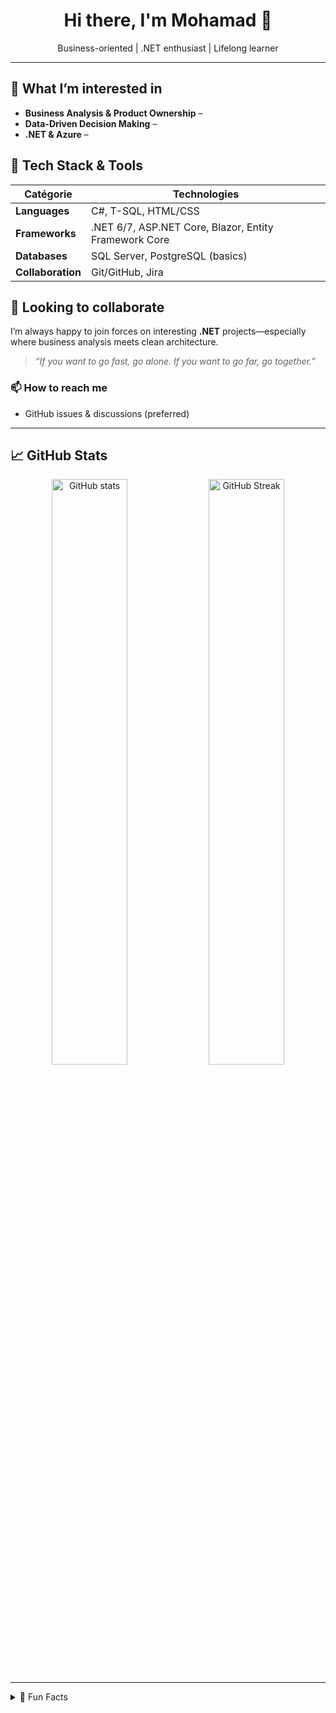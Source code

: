 <h1 align="center">Hi there, I'm Mohamad 👋</h1>

<p align="center">
  Business-oriented | .NET enthusiast | Lifelong learner
</p>

---

## 👀 What I’m interested in

- **Business Analysis & Product Ownership** – 
- **Data-Driven Decision Making** – 
- **.NET & Azure** – 

## 💼 Tech Stack & Tools

| Catégorie | Technologies |
|-----------|--------------|
| **Languages** | C#, T-SQL, HTML/CSS |
| **Frameworks** | .NET 6/7, ASP.NET Core, Blazor, Entity Framework Core |
| **Databases** | SQL Server, PostgreSQL (basics) |
| **Collaboration** | Git/GitHub, Jira |

## 💞️ Looking to collaborate

I’m always happy to join forces on interesting **.NET** projects—especially where business analysis meets clean architecture.  
> _“If you want to go fast, go alone. If you want to go far, go together.”_

### 📫 How to reach me

- GitHub issues & discussions (preferred)  

---

## 📈 GitHub Stats

<p align="center">
  <img src="https://github-readme-stats.vercel.app/api?username=<your-username>&show_icons=true&theme=default" alt="GitHub stats" width="49%"/>
  <img src="https://github-readme-streak-stats.herokuapp.com?user=<your-username>&theme=default" alt="GitHub Streak" width="49%"/>
</p>

---

<details>
  <summary>📜 Fun Facts</summary>

  - I speak **Arabic**, **English** and a little **French**.  
  - I once automated an entire monthly KPI report with just **Power Query** + **DAX**.  
  - My favourite productivity hack is the **Pomodoro Technique** ⏱️.
</details>
